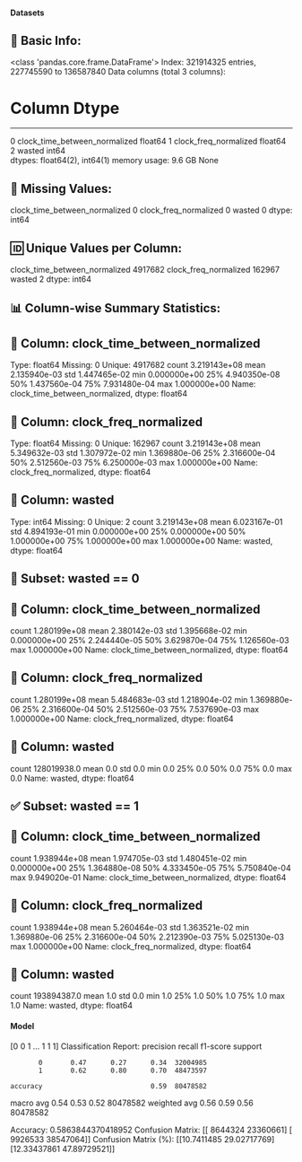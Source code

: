 #### Datasets

🧾 Basic Info:
------------------------------------------------------------
<class 'pandas.core.frame.DataFrame'>
Index: 321914325 entries, 227745590 to 136587840
Data columns (total 3 columns):
 #   Column                         Dtype  
---  ------                         -----  
 0   clock_time_between_normalized  float64
 1   clock_freq_normalized          float64
 2   wasted                         int64  
dtypes: float64(2), int64(1)
memory usage: 9.6 GB
None

📌 Missing Values:
------------------------------------------------------------
clock_time_between_normalized    0
clock_freq_normalized            0
wasted                           0
dtype: int64

🆔 Unique Values per Column:
------------------------------------------------------------
clock_time_between_normalized    4917682
clock_freq_normalized             162967
wasted                                 2
dtype: int64

📊 Column-wise Summary Statistics:
------------------------------------------------------------

🔹 Column: clock_time_between_normalized
----------------------------------------
Type: float64
Missing: 0
Unique: 4917682
count    3.219143e+08
mean     2.135940e-03
std      1.447465e-02
min      0.000000e+00
25%      4.940350e-08
50%      1.437560e-04
75%      7.931480e-04
max      1.000000e+00
Name: clock_time_between_normalized, dtype: float64

🔹 Column: clock_freq_normalized
----------------------------------------
Type: float64
Missing: 0
Unique: 162967
count    3.219143e+08
mean     5.349632e-03
std      1.307972e-02
min      1.369880e-06
25%      2.316600e-04
50%      2.512560e-03
75%      6.250000e-03
max      1.000000e+00
Name: clock_freq_normalized, dtype: float64

🔹 Column: wasted
----------------------------------------
Type: int64
Missing: 0
Unique: 2
count    3.219143e+08
mean     6.023167e-01
std      4.894193e-01
min      0.000000e+00
25%      0.000000e+00
50%      1.000000e+00
75%      1.000000e+00
max      1.000000e+00
Name: wasted, dtype: float64

🚫 Subset: wasted == 0
------------------------------------------------------------

🔹 Column: clock_time_between_normalized
----------------------------------------
count    1.280199e+08
mean     2.380142e-03
std      1.395668e-02
min      0.000000e+00
25%      2.244440e-05
50%      3.629870e-04
75%      1.126560e-03
max      1.000000e+00
Name: clock_time_between_normalized, dtype: float64

🔹 Column: clock_freq_normalized
----------------------------------------
count    1.280199e+08
mean     5.484683e-03
std      1.218904e-02
min      1.369880e-06
25%      2.316600e-04
50%      2.512560e-03
75%      7.537690e-03
max      1.000000e+00
Name: clock_freq_normalized, dtype: float64

🔹 Column: wasted
----------------------------------------
count    128019938.0
mean             0.0
std              0.0
min              0.0
25%              0.0
50%              0.0
75%              0.0
max              0.0
Name: wasted, dtype: float64

✅ Subset: wasted == 1
------------------------------------------------------------

🔹 Column: clock_time_between_normalized
----------------------------------------
count    1.938944e+08
mean     1.974705e-03
std      1.480451e-02
min      0.000000e+00
25%      1.364880e-08
50%      4.333450e-05
75%      5.750840e-04
max      9.949020e-01
Name: clock_time_between_normalized, dtype: float64

🔹 Column: clock_freq_normalized
----------------------------------------
count    1.938944e+08
mean     5.260464e-03
std      1.363521e-02
min      1.369880e-06
25%      2.316600e-04
50%      2.212390e-03
75%      5.025130e-03
max      1.000000e+00
Name: clock_freq_normalized, dtype: float64

🔹 Column: wasted
----------------------------------------
count    193894387.0
mean             1.0
std              0.0
min              1.0
25%              1.0
50%              1.0
75%              1.0
max              1.0
Name: wasted, dtype: float64
#### Model
[0 0 1 ... 1 1 1]
Classification Report:
              precision    recall  f1-score   support

           0       0.47      0.27      0.34  32004985
           1       0.62      0.80      0.70  48473597

    accuracy                           0.59  80478582
   macro avg       0.54      0.53      0.52  80478582
weighted avg       0.56      0.59      0.56  80478582

Accuracy: 0.5863844370418952
Confusion Matrix:
[[ 8644324 23360661]
 [ 9926533 38547064]]
Confusion Matrix (%):
[[10.7411485  29.02717769]
 [12.33437861 47.89729521]]
